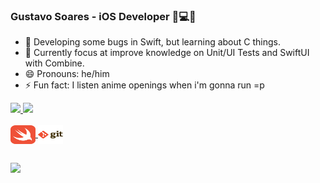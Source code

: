 ### Gustavo Soares - iOS Developer 🥸💻📲

- 🔭 Developing some bugs in Swift, but learning about C things.
- 🌱 Currently focus at improve knowledge on Unit/UI Tests and SwiftUI with Combine.
- 😄 Pronouns: he/him
- ⚡ Fun fact: I listen anime openings when i'm gonna run =p 

 <div>
  <a href="https://github.com/arctouch-gustavosoares">
  <img height="180em" src="https://github-readme-stats.vercel.app/api?username=gustavochx&show_icons=true&theme=dracula&include_all_commits=true&count_private=true"/>
  <img height="180em" src="https://github-readme-stats.vercel.app/api/top-langs/?username=arctouch-gustavosoares&layout=compact&langs_count=7&theme=dracula"/>
</div>
<div style="display: inline_block"><br>
 <code><img align="center" height="30" width="40" src="https://raw.githubusercontent.com/github/explore/80688e429a7d4ef2fca1e82350fe8e3517d3494d/topics/swift/swift.png"></code>
  <code><img align="center" height="30" width="40" src="https://raw.githubusercontent.com/github/explore/80688e429a7d4ef2fca1e82350fe8e3517d3494d/topics/git/git.png"></code>
</div>

  ##
  
  <div> 
  <a href="https://www.linkedin.com/in/gustavo-henrique-frota-soares-7424b3107/" target="_blank"><img src="https://img.shields.io/badge/-LinkedIn-%230077B5?style=for-the-badge&logo=linkedin&logoColor=white" target="_blank"></a>   
</div>

